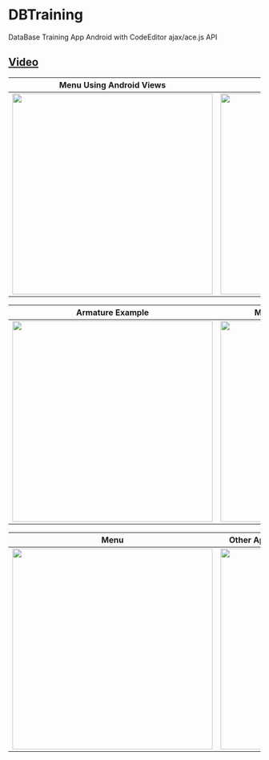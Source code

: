 # DBTraining
DataBase Training App Android with CodeEditor ajax/ace.js API

## [Video](https://youtu.be/WLY-_2YmV_E)

| Menu Using Android Views  | Jme Animaion Tween |
|-------|------|
| <img src="https://github.com/Scrappers-glitch/DBTraining/blob/master/attachments/Screenshot_20210406-104445.png" width="400"> | <img src="https://github.com/Scrappers-glitch/DBTraining/blob/master/attachments/Screenshot_20210406-104451.png" width="400"> |

| Armature Example  | Multiple Actions/AnimComposers |
|-------|------|
| <img src="https://github.com/Scrappers-glitch/DBTraining/blob/master/attachments/Screenshot_20210406-104508.png" width="400"> | <img src="https://github.com/Scrappers-glitch/DBTraining/blob/master/attachments/Screenshot_20210406-104512.png" width="400"> |



| Menu  | Other App(Ace.js/Ajax Embedded Code Editor) |
|-------|------|
| <img src="https://github.com/Scrappers-glitch/DBTraining/blob/master/attachments/Screenshot_20210406-104526.png" width="400"> | <img src="https://github.com/Scrappers-glitch/DBTraining/blob/master/attachments/Screenshot_20210406-104543.png" width="400"> |
